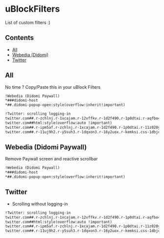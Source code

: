 # uBlockFilters
List of custom filters :)

## Contents

- [All](#all)
- [Webedia (Didomi)](#webedia)
- [Twitter](#twitter)

## All
No time ? Copy/Paste this in your uBlock Filters
```md
!Webedia (Didomi Paywall)
*###didomi-host
*##.didomi-popup-open:style(overflow:inherit!important)

!Twitter: scrolling logging-in
twitter.com##.r-zchlnj.r-1xcajam.r-12vffkv.r-1d2f490.r-1p0dtai.r-aqfbo4.css-1dbjc4n
twitter.com##html:style(overflow:auto !important)
twitter.com##.r-ipm5af.r-zchlnj.r-1xcajam.r-1d2f490.r-1p0dtai.r-11z020y.css-1dbjc4n
twitter.com##.r-11uj9h2.r-y5suh3.r-1dqxon3.r-16y2uox.r-kemksi.css-1dbjc4n
```

## Webedia (Didomi Paywall)
Remove Paywall screen and reactive scrollbar
```md
!Webedia (Didomi Paywall)
*###didomi-host
*##.didomi-popup-open:style(overflow:inherit!important)
```

## Twitter
* Scrolling without logging-in
```md
!Twitter: scrolling logging-in
twitter.com##.r-zchlnj.r-1xcajam.r-12vffkv.r-1d2f490.r-1p0dtai.r-aqfbo4.css-1dbjc4n
twitter.com##html:style(overflow:auto !important)
twitter.com##.r-ipm5af.r-zchlnj.r-1xcajam.r-1d2f490.r-1p0dtai.r-11z020y.css-1dbjc4n
twitter.com##.r-11uj9h2.r-y5suh3.r-1dqxon3.r-16y2uox.r-kemksi.css-1dbjc4n
```

